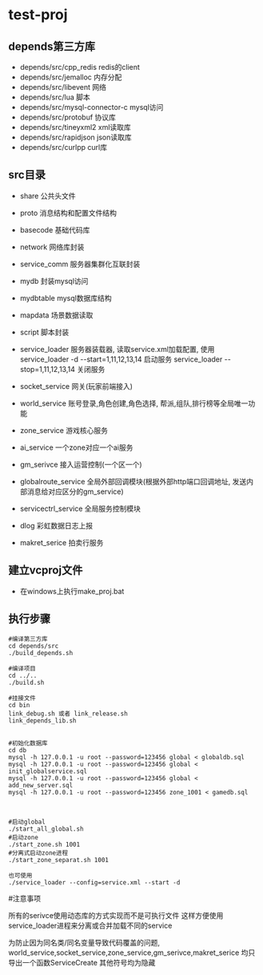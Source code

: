 # test-proj

## depends第三方库


* depends/src/cpp_redis redis的client
* depends/src/jemalloc 内存分配
* depends/src/libevent 网络
* depends/src/lua 脚本
* depends/src/mysql-connector-c mysql访问
* depends/src/protobuf 协议库
* depends/src/tineyxml2 xml读取库
* depends/src/rapidjson json读取库
* depends/src/curlpp curl库

## src目录

* share 公共头文件
* proto 消息结构和配置文件结构
* basecode 基础代码库
* network 网络库封装
* service_comm 服务器集群化互联封装
* mydb 封装mysql访问
* mydbtable mysql数据库结构
* mapdata 场景数据读取
* script 脚本封装
* service_loader 服务器装载器, 读取service.xml加载配置, 使用service_loader -d --start=1,11,12,13,14 启动服务 service_loader --stop=1,11,12,13,14 关闭服务

* socket_service 网关(玩家前端接入)
* world_service 账号登录,角色创建,角色选择, 帮派,组队,排行榜等全局唯一功能
* zone_service 游戏核心服务
* ai_service 一个zone对应一个ai服务
* gm_serivce 接入运营控制(一个区一个)
* globalroute_service 全局外部回调模块(根据外部http端口回调地址, 发送内部消息给对应区分的gm_service)
* servicectrl_service 全局服务控制模块
* dlog 彩虹数据日志上报
* makret_serice 拍卖行服务

## 建立vcproj文件
* 在windows上执行make_proj.bat

## 执行步骤
```
#编译第三方库
cd depends/src
./build_depends.sh

#编译项目
cd ../..
./build.sh

#挂接文件
cd bin
link_debug.sh 或者 link_release.sh
link_depends_lib.sh


#初始化数据库
cd db
mysql -h 127.0.0.1 -u root --password=123456 global < globaldb.sql
mysql -h 127.0.0.1 -u root --password=123456 global < init_globalservice.sql
mysql -h 127.0.0.1 -u root --password=123456 global < add_new_server.sql
mysql -h 127.0.0.1 -u root --password=123456 zone_1001 < gamedb.sql



#启动global
./start_all_global.sh
#启动zone
./start_zone.sh 1001
#分离式启动zone进程
./start_zone_separat.sh 1001

也可使用
./service_loader --config=service.xml --start -d
```


#注意事项

所有的serivce使用动态库的方式实现而不是可执行文件
这样方便使用service_loader进程来分离或合并加载不同的service

为防止因为同名类/同名变量导致代码覆盖的问题, 
world_service,socket_service,zone_service,gm_serivce,makret_serice
均只导出一个函数ServiceCreate
其他符号均为隐藏
